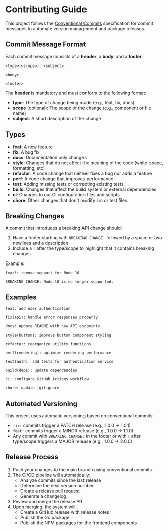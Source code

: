# Contributing Guide

This project follows the [Conventional Commits](https://www.conventionalcommits.org/) specification for commit messages to automate version management and package releases.

## Commit Message Format

Each commit message consists of a **header**, a **body**, and a **footer**:

```
<type>(<scope>): <subject>

<body>

<footer>
```

The **header** is mandatory and must conform to the following format:

- **type**: The type of change being made (e.g., feat, fix, docs)
- **scope** (optional): The scope of the change (e.g., component or file name)
- **subject**: A short description of the change

## Types

- **feat**: A new feature
- **fix**: A bug fix
- **docs**: Documentation only changes
- **style**: Changes that do not affect the meaning of the code (white-space, formatting, etc)
- **refactor**: A code change that neither fixes a bug nor adds a feature
- **perf**: A code change that improves performance
- **test**: Adding missing tests or correcting existing tests
- **build**: Changes that affect the build system or external dependencies
- **ci**: Changes to our CI configuration files and scripts
- **chore**: Other changes that don't modify src or test files

## Breaking Changes

A commit that introduces a breaking API change should:

1. Have a footer starting with `BREAKING CHANGE:` followed by a space or two newlines and a description
2. Include a `!` after the type/scope to highlight that it contains breaking changes

Example:
```
feat!: remove support for Node 10

BREAKING CHANGE: Node 10 is no longer supported.
```

## Examples

```
feat: add user authentication

fix(api): handle error responses properly

docs: update README with new API endpoints

style(button): improve button component styling

refactor: reorganize utility functions

perf(rendering): optimize rendering performance

test(auth): add tests for authentication service

build(deps): update dependencies

ci: configure GitHub Actions workflow

chore: update .gitignore
```

## Automated Versioning

This project uses automatic versioning based on conventional commits:

- `fix:` commits trigger a PATCH release (e.g., 1.0.0 → 1.0.1)
- `feat:` commits trigger a MINOR release (e.g., 1.0.0 → 1.1.0)
- Any commit with `BREAKING CHANGE:` in the footer or with `!` after type/scope triggers a MAJOR release (e.g., 1.0.0 → 2.0.0)

## Release Process

1. Push your changes to the main branch using conventional commits
2. The CI/CD pipeline will automatically:
    - Analyze commits since the last release
    - Determine the next version number
    - Create a release pull request
    - Generate a changelog
3. Review and merge the release PR
4. Upon merging, the system will:
    - Create a GitHub release with release notes
    - Publish the Go package
    - Publish the NPM packages for the frontend components